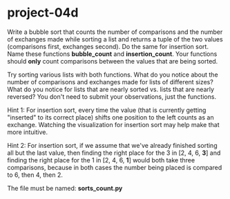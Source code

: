 # project-04d

Write a bubble sort that counts the number of comparisons and the number of exchanges made while sorting a list and returns a tuple of the two values (comparisons first, exchanges second).  Do the same for insertion sort.  Name these functions **bubble_count** and **insertion_count**.  Your functions should **only** count comparisons between the values that are being sorted.

Try sorting various lists with both functions.  What do you notice about the number of comparisons and exchanges made for lists of different sizes?  What do you notice for lists that are nearly sorted vs. lists that are nearly reversed?  You don't need to submit your observations, just the functions.

Hint 1: For insertion sort, every time the value (that is currently getting "inserted" to its correct place) shifts one position to the left counts as an exchange.  Watching the visualization for insertion sort may help make that more intuitive.

Hint 2: For insertion sort, if we assume that we've already finished sorting all but the last value, then finding the right place for the 3 in [2, 4, 6, **3**] and finding the right place for the 1 in [2, 4, 6, **1**] would both take three comparisons, because in both cases the number being placed is compared to 6, then 4, then 2.

The file must be named: **sorts_count.py**
